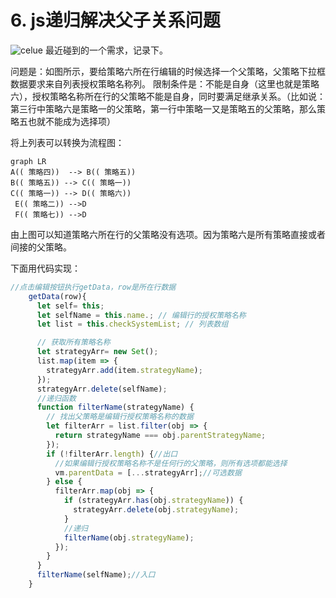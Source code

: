 # 6. js递归解决父子关系问题

![celue](/images/Javascript/celue.png)
最近碰到的一个需求，记录下。

问题是：如图所示，要给策略六所在行编辑的时候选择一个父策略，父策略下拉框数据要求来自列表授权策略名称列。
限制条件是：不能是自身（这里也就是策略六），授权策略名称所在行的父策略不能是自身，同时要满足继承关系。（比如说：
第三行中策略六是策略一的父策略，第一行中策略一又是策略五的父策略，那么策略五也就不能成为选择项）


将上列表可以转换为流程图：
```mermaid
graph LR
A(( 策略四))  --> B(( 策略五))
B(( 策略五)) --> C(( 策略一))
C(( 策略一)) --> D(( 策略六))
 E(( 策略二)) -->D
 F(( 策略七)) -->D
```
由上图可以知道策略六所在行的父策略没有选项。因为策略六是所有策略直接或者间接的父策略。

下面用代码实现：

```js
//点击编辑按钮执行getData，row是所在行数据
	getData(row){
	  let self= this;
      let selfName = this.name.; // 编辑行的授权策略名称
      let list = this.checkSystemList; // 列表数组

      // 获取所有策略名称
      let strategyArr= new Set();
      list.map(item => {
        strategyArr.add(item.strategyName);
      });
      strategyArr.delete(selfName);
	  //递归函数
      function filterName(strategyName) {
        // 找出父策略是编辑行授权策略名称的数据
        let filterArr = list.filter(obj => {
          return strategyName === obj.parentStrategyName;
        });
        if (!filterArr.length) {//出口
          //如果编辑行授权策略名称不是任何行的父策略，则所有选项都能选择
          vm.parentData = [...strategyArr];//可选数据
        } else {
          filterArr.map(obj => {
            if (strategyArr.has(obj.strategyName)) {
              strategyArr.delete(obj.strategyName);
            }
            //递归
            filterName(obj.strategyName);
          });
        }
      }
      filterName(selfName);//入口
	}
```